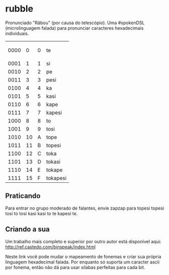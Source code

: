 # rubble
Pronunciado "Rãbou" (por causa do telescópio). Uma #spokenDSL (microlinguagem falada) para pronunciar caracteres hexadecimais individuais.

<table>
	<tbody>
		<tr>
			<td>
			<p>0000</p>
			</td>
			<td>0</td>
			<td>0</td>
			<td>te</td>
		</tr>
		<tr>
			<td>0001</td>
			<td>1</td>
			<td>1</td>
			<td>si</td>
		</tr>
		<tr>
			<td>0010</td>
			<td>2</td>
			<td>2</td>
			<td>pe</td>
		</tr>
		<tr>
			<td>0011</td>
			<td>3</td>
			<td>3</td>
			<td>pesi</td>
		</tr>
		<tr>
			<td>0100</td>
			<td>4</td>
			<td>4</td>
			<td>ka</td>
		</tr>
		<tr>
			<td>0101</td>
			<td>5</td>
			<td>5</td>
			<td>kasi</td>
		</tr>
		<tr>
			<td>0110</td>
			<td>6</td>
			<td>6</td>
			<td>kape</td>
		</tr>
		<tr>
			<td>0111</td>
			<td>7</td>
			<td>7</td>
			<td>kapesi</td>
		</tr>
		<tr>
			<td>1000</td>
			<td>8</td>
			<td>8</td>
			<td>to</td>
		</tr>
		<tr>
			<td>1001</td>
			<td>9</td>
			<td>9</td>
			<td>tosi</td>
		</tr>
		<tr>
			<td>1010</td>
			<td>10</td>
			<td>A</td>
			<td>tope</td>
		</tr>
		<tr>
			<td>1011</td>
			<td>11</td>
			<td>B</td>
			<td>topesi</td>
		</tr>
		<tr>
			<td>1100</td>
			<td>12</td>
			<td>C</td>
			<td>toka</td>
		</tr>
		<tr>
			<td>1101</td>
			<td>13</td>
			<td>D</td>
			<td>tokasi</td>
		</tr>
		<tr>
			<td>1110</td>
			<td>14</td>
			<td>E</td>
			<td>tokape</td>
		</tr>
		<tr>
			<td>1111</td>
			<td>15</td>
			<td>F</td>
			<td>tokapesi</td>
		</tr>
	</tbody>
</table>

## Praticando

Para entrar no grupo moderado de falantes, envie zapzap para topesi topesi tosi to tosi kasi kasi to te kapesi te.

## Criando a sua

Um trabalho mais completo e superior por outro autor está disponível aqui: http://ref.castedo.com/binspeak/index.html

Neste link você pode mudar o mapeamento de fonemas e criar sua própria linguagem hexadecimal falada. Por enquanto só suporta um caracter ascii por fonema, então não dá para usar sílabas perfeitas para cada bit.
